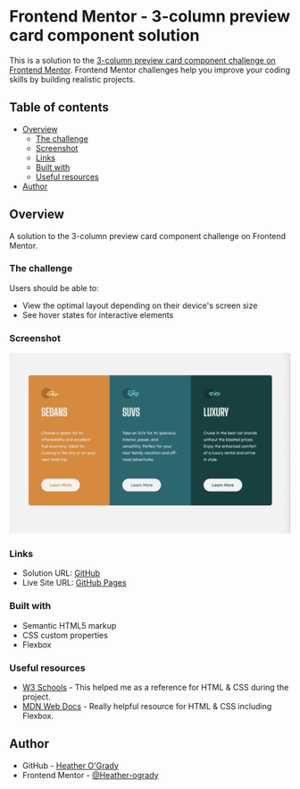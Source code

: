 # Frontend Mentor - 3-column preview card component solution

This is a solution to the [3-column preview card component challenge on Frontend Mentor](https://www.frontendmentor.io/challenges/3column-preview-card-component-pH92eAR2-). Frontend Mentor challenges help you improve your coding skills by building realistic projects. 

## Table of contents

- [Overview](#overview)
  - [The challenge](#the-challenge)
  - [Screenshot](#screenshot)
  - [Links](#links)
  - [Built with](#built-with)
  - [Useful resources](#useful-resources)
- [Author](#author)

## Overview

A solution to the 3-column preview card component challenge on Frontend Mentor.

### The challenge

Users should be able to:

- View the optimal layout depending on their device's screen size
- See hover states for interactive elements

### Screenshot

![](./images/screenshot.png)

### Links

- Solution URL: [GitHub](https://github.com/Heather-ogrady/3-column-preview-card-component-main)
- Live Site URL: [GitHub Pages](https://heather-ogrady.github.io/3-column-preview-card-component-main/)


### Built with

- Semantic HTML5 markup
- CSS custom properties
- Flexbox


### Useful resources

- [W3 Schools](https://www.w3schools.com/) - This helped me as a reference for HTML & CSS during the project.
- [MDN Web Docs](https://developer.mozilla.org/en-US/) - Really helpful resource for HTML & CSS including Flexbox.

## Author

- GitHub - [Heather O'Grady](https://www.github.com/Heather-ogrady)
- Frontend Mentor - [@Heather-ogrady](https://www.frontendmentor.io/profile/Heather-ogrady)
